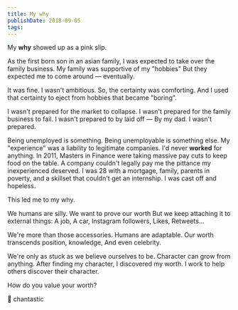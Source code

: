 ```yaml
---
title: My why
publishDate: 2018-09-05
tags:
---
```


My **why** showed up as a pink slip.

As the first born son in an asian family,
I was expected to take over the family business.
My family was supportive of my "hobbies"
But they expected me to come around — eventually.

It was fine.
I wasn't ambitious.
So, the certainty was comforting.
And I used that certainty to eject from hobbies that became "boring".

I wasn't prepared for the market to collapse.
I wasn't prepared for the family business to fail.
I wasn't prepared to by laid off —
By my dad.
I wasn't prepared.

Being unemployed is something.
Being unemployable is something else.
My "experience" was a liability to legitimate companies.
I'd never **worked** for anything.
In 2011, Masters in Finance were taking massive pay cuts to keep food on the table.
A company couldn't legally pay me the pittance my inexperienced deserved.
I was 28 with a mortgage, family, parents in poverty, and a skillset that couldn't get an internship.
I was cast off and hopeless.

This led me to my why.

We humans are silly.
We want to prove our worth
But we keep attaching it to external things:
A job,
A car,
Instagram followers,
Likes,
Retweets...

We're more than those accessories.
Humans are adaptable.
Our worth transcends position,
knowledge,
And even celebrity.

We're only as stuck as we believe ourselves to be.
Character can grow from anything.
After finding my character,
I discovered my worth.
I work to help others discover their character.

How do you value your worth?

💓 chantastic
